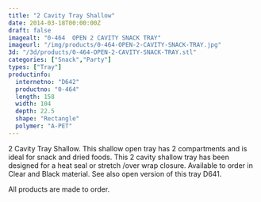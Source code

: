 ```yaml
---
title: "2 Cavity Tray Shallow"
date: 2014-03-18T00:00:00Z
draft: false
imagealt: "0-464  OPEN 2 CAVITY SNACK TRAY"
imageurl: "/img/products/0-464-OPEN-2-CAVITY-SNACK-TRAY.jpg"
3d: "/3d/products/0-464-OPEN-2-CAVITY-SNACK-TRAY.stl"
categories: ["Snack","Party"]
types: ["Tray"]
productinfo:
  internetno: "D642"
  productno: "0-464"
  length: 158
  width: 104
  depth: 22.5
  shape: "Rectangle"
  polymer: "A-PET"
---
```

2 Cavity Tray Shallow. This shallow open tray has 2 compartments and is ideal for snack and dried foods. This 2 cavity shallow tray has been designed for a heat seal or stretch /over wrap closure. Available to order in Clear and Black material. See also open version of this tray D641.

All products are made to order.